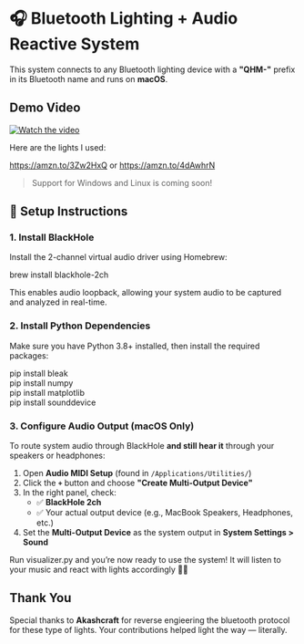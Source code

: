 # 🎧 Bluetooth Lighting + Audio Reactive System

This system connects to any Bluetooth lighting device with a **"QHM-"** prefix in its Bluetooth name and runs on **macOS**.

## Demo Video

[![Watch the video](https://img.youtube.com/vi/8_cW37r0Q94/0.jpg)](https://youtu.be/8_cW37r0Q94)


Here are the lights I used: 

https://amzn.to/3Zw2HxQ
or 
https://amzn.to/4dAwhrN

> Support for Windows and Linux is coming soon!

## 🚀 Setup Instructions

### 1. Install BlackHole

Install the 2-channel virtual audio driver using Homebrew:

brew install blackhole-2ch

This enables audio loopback, allowing your system audio to be captured and analyzed in real-time.

### 2. Install Python Dependencies

Make sure you have Python 3.8+ installed, then install the required packages:

pip install bleak  
pip install numpy  
pip install matplotlib  
pip install sounddevice

### 3. Configure Audio Output (macOS Only)

To route system audio through BlackHole **and still hear it** through your speakers or headphones:

1. Open **Audio MIDI Setup** (found in `/Applications/Utilities/`)
2. Click the **`+`** button and choose **"Create Multi-Output Device"**
3. In the right panel, check:
   - ✅ **BlackHole 2ch**
   - ✅ Your actual output device (e.g., MacBook Speakers, Headphones, etc.)
4. Set the **Multi-Output Device** as the system output in **System Settings > Sound**

Run visualizer.py and you’re now ready to use the system! It will listen to your music and react with lights accordingly 🎵💡

## Thank You

Special thanks to **Akashcraft** for reverse engieering the bluetooth protocol for these type of lights. Your contributions helped light the way — literally. 
